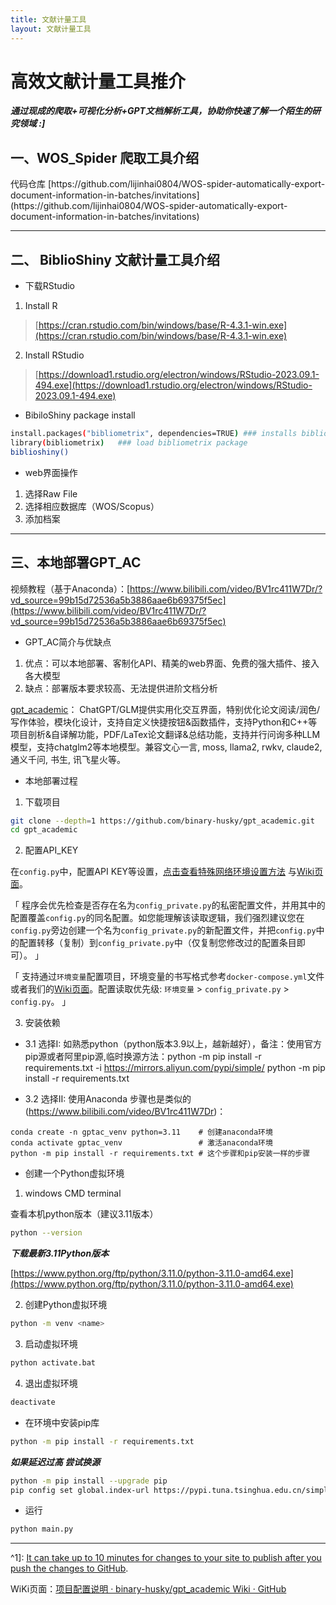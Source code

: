```yaml
---
title: 文献计量工具
layout: 文献计量工具
---
```





# 高效文献计量工具推介

***通过现成的爬取+可视化分析+GPT文档解析工具，协助你快速了解一个陌生的研究领域 :]***

## 一、WOS_Spider 爬取工具介绍



<aside>
代码仓库 [https://github.com/lijinhai0804/WOS-spider-automatically-export-document-information-in-batches/invitations](https://github.com/lijinhai0804/WOS-spider-automatically-export-document-information-in-batches/invitations)

</aside>


---

## 二、 BiblioShiny 文献计量工具介绍


- 下载RStudio
1. Install R

> [https://cran.rstudio.com/bin/windows/base/R-4.3.1-win.exe](https://cran.rstudio.com/bin/windows/base/R-4.3.1-win.exe)
> 
2. Install RStudio

> [https://download1.rstudio.org/electron/windows/RStudio-2023.09.1-494.exe](https://download1.rstudio.org/electron/windows/RStudio-2023.09.1-494.exe)
> 

- BibiloShiny package install

```sh 
install.packages("bibliometrix", dependencies=TRUE) ### installs bibliometrix package and dependencies
library(bibliometrix)   ### load bibliometrix package
biblioshiny()
```

- web界面操作
1. 选择Raw File
2. 选择相应数据库（WOS/Scopus）
3. 添加档案

---

## 三、本地部署GPT_AC

视频教程（基于Anaconda）：[https://www.bilibili.com/video/BV1rc411W7Dr/?vd_source=99b15d72536a5b3886aae6b69375f5ec](https://www.bilibili.com/video/BV1rc411W7Dr/?vd_source=99b15d72536a5b3886aae6b69375f5ec)
- GPT_AC简介与优缺点
1. 优点：可以本地部署、客制化API、精美的web界面、免费的强大插件、接入各大模型
2. 缺点：部署版本要求较高、无法提供进阶文档分析


[gpt_academic](https://github.com/binary-husky/gpt_academic)：
ChatGPT/GLM提供实用化交互界面，特别优化论文阅读/润色/写作体验，模块化设计，支持自定义快捷按钮&函数插件，支持Python和C++等项目剖析&自译解功能，PDF/LaTex论文翻译&总结功能，支持并行问询多种LLM模型，支持chatglm2等本地模型。兼容文心一言, moss, llama2, rwkv, claude2, 通义千问, 书生, 讯飞星火等。



 - 本地部署过程

1. 下载项目
```sh
git clone --depth=1 https://github.com/binary-husky/gpt_academic.git
cd gpt_academic
```

2. 配置API_KEY

在`config.py`中，配置API KEY等设置，[点击查看特殊网络环境设置方法](https://github.com/binary-husky/gpt_academic/issues/1) 与[Wiki页面](https://github.com/binary-husky/gpt_academic/wiki/%E9%A1%B9%E7%9B%AE%E9%85%8D%E7%BD%AE%E8%AF%B4%E6%98%8E)。

「 程序会优先检查是否存在名为`config_private.py`的私密配置文件，并用其中的配置覆盖`config.py`的同名配置。如您能理解该读取逻辑，我们强烈建议您在`config.py`旁边创建一个名为`config_private.py`的新配置文件，并把`config.py`中的配置转移（复制）到`config_private.py`中（仅复制您修改过的配置条目即可）。 」

「 支持通过`环境变量`配置项目，环境变量的书写格式参考`docker-compose.yml`文件或者我们的[Wiki页面](https://github.com/binary-husky/gpt_academic/wiki/%E9%A1%B9%E7%9B%AE%E9%85%8D%E7%BD%AE%E8%AF%B4%E6%98%8E)。配置读取优先级: `环境变量` > `config_private.py` > `config.py`。 」

3. 安装依赖

- 3.1 选择I: 如熟悉python（python版本3.9以上，越新越好），备注：使用官方pip源或者阿里pip源,临时换源方法：python -m pip install -r requirements.txt -i https://mirrors.aliyun.com/pypi/simple/
python -m pip install -r requirements.txt

- 3.2 选择II: 使用Anaconda 步骤也是类似的 (https://www.bilibili.com/video/BV1rc411W7Dr)：

```
conda create -n gptac_venv python=3.11    # 创建anaconda环境
conda activate gptac_venv                 # 激活anaconda环境
python -m pip install -r requirements.txt # 这个步骤和pip安装一样的步骤
```



- 创建一个Python虚拟环境

1. windows CMD terminal

查看本机python版本（建议3.11版本）

```sh 
python --version
```

***下载最新3.11Python版本***

[https://www.python.org/ftp/python/3.11.0/python-3.11.0-amd64.exe](https://www.python.org/ftp/python/3.11.0/python-3.11.0-amd64.exe)


2. 创建Python虚拟环境

```sh
python -m venv <name>
```

3. 启动虚拟环境

```sh
python activate.bat
``` 

4. 退出虚拟环境

```sh
deactivate
```

- 在环境中安装pip库

```sh
python -m pip install -r requirements.txt
```

***如果延迟过高 尝试换源***

```sh 
python -m pip install --upgrade pip
pip config set global.index-url https://pypi.tuna.tsinghua.edu.cn/simple
```

- 运行

```sh
python main.py
```
----
^1]: [It can take up to 10 minutes for changes to your site to publish after you push the changes to GitHub](https://docs.github.com/en/pages/setting-up-a-github-pages-site-with-jekyll/creating-a-github-pages-site-with-jekyll#creating-your-site).

[Just the Docs]: https://just-the-docs.github.io/just-the-docs/
[GitHub Pages]: https://docs.github.com/en/pages
[README]: https://github.com/just-the-docs/just-the-docs-template/blob/main/README.md
[Jekyll]: https://jekyllrb.com
[GitHub Pages / Actions workflow]: https://github.blog/changelog/2022-07-27-github-pages-custom-github-actions-workflows-beta/
[use this template]: https://github.com/just-the-docs/just-the-docs-template/generate





WiKi页面：[项目配置说明 · binary-husky/gpt_academic Wiki · GitHub](https://github.com/binary-husky/gpt_academic/wiki/%E9%A1%B9%E7%9B%AE%E9%85%8D%E7%BD%AE%E8%AF%B4%E6%98%8E)
